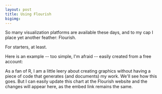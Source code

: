 ```yaml
---
layout: post
title: Using Flourish
bigimg: 
---
```


So many visualization platforms are available these days, and to my cap I place yet another feather: Flourish. 

For starters, at least.

Here is an example -- too simple, I'm afraid -- easily created from a free account:

<div>
<div class="flourish-embed flourish-chart" data-src="visualisation/4129670">
  <script src="https://public.flourish.studio/resources/embed.js"></script>
</div>

As a fan of R, I am a little leery about creating graphics without having a piece of code that generates (and documents) my work. We'll see how this goes.  But I can easily update this chart at the Flourish website and the changes will appear here, as the embed link remains the same.
